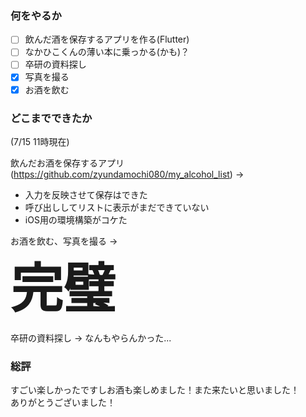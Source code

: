 ### 何をやるか

- [ ] 飲んだ酒を保存するアプリを作る(Flutter)
- [ ] なかひこくんの薄い本に乗っかる(かも)？
- [ ] 卒研の資料探し
- [x] 写真を撮る
- [x] お酒を飲む

### どこまでできたか
(7/15 11時現在)

飲んだお酒を保存するアプリ(https://github.com/zyundamochi080/my_alcohol_list) ->
- 入力を反映させて保存はできた  
- 呼び出ししてリストに表示がまだできていない  
- iOS用の環境構築がコケた

お酒を飲む、写真を撮る ->  
<span style="font-size: 600%;"> **完璧** </span>

卒研の資料探し ->
なんもやらんかった...

### 総評
すごい楽しかったですしお酒も楽しめました！また来たいと思いました！  
ありがとうございました！
